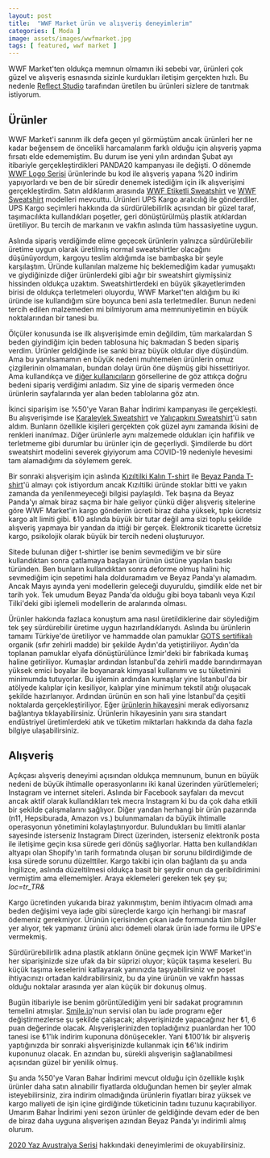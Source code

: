 ```yaml
---
layout: post
title:  "WWF Market ürün ve alışveriş deneyimlerim"
categories: [ Moda ]
image: assets/images/wwfmarket.jpg
tags: [ featured, wwf market ]
---
```


WWF Market'ten oldukça memnun olmamın iki sebebi var, ürünleri çok güzel ve alışveriş esnasında sizinle kurdukları iletişim gerçekten hızlı. Bu nedenle [Reflect Studio](https://www.reflectstudio.com/) tarafından üretilen bu ürünleri sizlere de tanıtmak istiyorum.

## Ürünler
WWF Market'i sanırım ilk defa geçen yıl görmüştüm ancak ürünleri her ne kadar beğensem de öncelikli harcamalarım farklı olduğu için alışveriş yapma fırsatı elde edememiştim. Bu durum ise yeni yılın ardından Şubat ayı itibariyle gerçekleştirdikleri PANDA20 kampanyası ile değişti. O dönemde [WWF Logo Serisi](https://wwfmarket.com/collections/wwf-logo/WWF-LOGO) ürünlerinde bu kod ile alışveriş yapana %20 indirim yapıyorlardı ve ben de bir süredir denemek istediğim için ilk alışverişimi gerçekleştirdim. Satın aldıklarım arasında [WWF Etiketli Sweatshirt](https://wwfmarket.com/products/wwf-etiketli-sweatshirt) ve [WWF Sweatshirt](https://wwfmarket.com/products/wwf-sweatshirt) modelleri mevcuttu. Ürünleri UPS Kargo aralıcılığ ile gönderdiler. UPS Kargo seçimleri hakkında da sürdürülebilirlik açısından bir güzel taraf, taşımacılıkta kullandıkları poşetler, geri dönüştürülmüş plastik atıklardan üretiliyor. Bu tercih de markanın ve vakfın aslında tüm hassasiyetine uygun.

Aslında sipariş verdiğimde elime geçecek ürünlerin yalnızca sürdürülebilir üretime uygun olarak üretilmiş normal sweatshirtler olacağını düşünüyordum, kargoyu teslim aldığımda ise bambaşka bir şeyle karşılaştım. Üründe kullanılan malzeme hiç beklemediğim kadar yumuşaktı ve giydiğinizde diğer ürünlerdeki gibi ağır bir sweatshirt giymişsiniz hissinden oldukça uzaktım. Sweatshirtlerdeki en büyük şikayetlerimden birisi de oldukça terletmeleri oluyordu, WWF Market'ten aldığım bu iki üründe ise kullandığım süre boyunca beni asla terletmediler. Bunun nedeni tercih edilen malzemeden mi bilmiyorum ama memnuniyetimin en büyük noktalarından bir tanesi bu.

Ölçüler konusunda ise ilk alışverişimde emin değildim, tüm markalardan S beden giyindiğim için beden tablosuna hiç bakmadan S beden sipariş verdim. Ürünler geldiğinde ise sanki biraz büyük oldular diye düşündüm. Ama bu yanılsamamın en büyük nedeni muhtemelen ürünlerin omuz çizgilerinin olmamaları, bundan dolayı ürün öne düşmüş gibi hissettiriyor. Ama kullandıkça ve [diğer kullanıcıların](https://www.instagram.com/wwfmarket/tagged/) görsellerine de göz attıkça doğru bedeni sipariş verdiğimi anladım. Siz yine de sipariş vermeden önce ürünlerin sayfalarında yer alan beden tablolarına göz atın.

İkinci siparişim ise %50'ye Varan Bahar İndirimi kampanyası ile gerçekleşti. Bu alışverişimde ise [Karaleylek Sweatshirt](https://wwfmarket.com/collections/sweatshirt/products/karaleylek-sweatshirt) ve [Yalıçapkını Sweatshirt](https://wwfmarket.com/collections/sweatshirt/products/yalicapkini-sweatshirt)'ü satın aldım. Bunların özellikle kişileri gerçekten çok güzel aynı zamanda ikisini de renkleri inanılmaz. Diğer ürünlerle aynı malzemede oldukları için hafiflik ve terletmeme gibi durumlar bu ürünler için de geçerliydi. Şimdilerde bu dört sweatshirt modelini severek giyiyorum ama COVID-19 nedeniyle hevesimi tam alamadığımı da söylemem gerek.

Bir sonraki alışverişim için aslında [Kızıltilki Kalın T-shirt](https://wwfmarket.com/collections/t-shirt/products/kizil-tilki-t-shirt) ile [Beyaz Panda T-shirt](https://wwfmarket.com/collections/t-shirt/products/beyaz-panda-t-shirt)'ü almayı çok istiyordum ancak Kızıltilki üründe stoklar bitti ve yakın zamanda da yenilenmeyeceği bilgisi paylaşıldı. Tek başına da Beyaz Panda'yı almak biraz saçma bir hale geliyor çünkü diğer alışveriş sitelerine göre WWF Market'in kargo gönderim ücreti biraz daha yüksek, tıpkı ücretsiz kargo alt limiti gibi. ₺10 aslında büyük bir tutar değil ama sizi toplu şekilde alışveriş yapmaya bir yandan da ittiği bir gerçek. Elektronik ticarette ücretsiz kargo, psikolojik olarak büyük bir tercih nedeni oluşturuyor.

Sitede bulunan diğer t-shirtler ise benim sevmediğim ve bir süre kullandıktan sonra çatlamaya başlayan ürünün üstüne yapılan baskı türünden. Ben bunların kullandıktan sonra deforme olmuş halini hiç sevmediğim için sepetimi hala dolduramadım ve Beyaz Panda'yı alamadım. Ancak Mayıs ayında yeni modellerin geleceği duyuruldu, şimdilik elde net bir tarih yok. Tek umudum Beyaz Panda'da olduğu gibi boya tabanlı veya Kızıl Tilki'deki gibi işlemeli modellerin de aralarında olması.

Ürünler hakkında fazlaca konuştum ama nasıl üretildiklerine dair söylediğim tek şey sürdürebilir üretime uygun hazırlandıklarıydı. Aslında bu ürünlerin tamamı Türkiye'de üretiliyor ve hammadde olan pamuklar [GOTS sertifikalı](https://www.global-standard.org/information-centre/press-releases/listid-12/mailid-156-jahrespressemitteilung-2017turkey-tr.html?tmpl=component&tmpl=component) organik (sıfır zehirli madde) bir şekilde Aydın'da yetiştiriliyor. Aydın'da toplanan pamuklar elyafa dönüştürülünce İzmir'deki bir fabrikada kumaş haline getiriliyor. Kumaşlar ardından İstanbul'da zehirli madde barındırmayan yüksek emici boyalar ile boyanarak kimyasal kullanımı ve su tüketimini minimumda tutuyorlar. Bu işlemin ardından kumaşlar yine İstanbul'da bir atölyede kalıplar için kesiliyor, kalıplar yine minimum tekstil atığı oluşacak şekilde hazırlanıyor. Ardından ürünün en son hali yine İstanbul'da çeşitli noktalarda gerçekleştiriliyor. Eğer [ürünlerin hikayesi](https://wwfmarket.com/pages/urunun-hikayesi)ni merak ediyorsanız bağlantıya tıklayabilirsiniz. Ürünlerin hikayesinin yanı sıra standart endüstriyel üretimlerdeki atık ve tüketim miktarları hakkında da daha fazla bilgiye ulaşabilirsiniz.

## Alışveriş
Açıkçası alışveriş deneyimi açısından oldukça memnunum, bunun en büyük nedeni de büyük ihtimalle operasyonlarını iki kanal üzerinden yürütlemeleri; Instagram ve internet siteleri. Aslında bir Facebook sayfaları da mevcut ancak aktif olarak kullandıkları tek mecra Instagram ki bu da çok daha etkili bir şekilde çalışmalarını sağlıyor. Diğer yandan herhangi bir ürün pazarında (n11, Hepsiburada, Amazon vs.) bulunmamaları da büyük ihtimalle operasyonun yönetimini kolaylaştırıyordur. Bulundukları bu limitli alanlar sayesinde isterseniz Instagram Direct üzerinden, isterseniz elektronik posta ile iletişime geçin kısa sürede geri dönüş sağlıyorlar. Hatta ben kullandıkları altyapı olan Shopify'ın tarih formatında oluşan bir sorunu bildirdiğimde de kısa sürede sorunu düzelttiler. Kargo takibi için olan bağlantı da şu anda İngilizce, aslında düzeltilmesi oldukça basit bir şeydir onun da geribildirimini vermiştim ama ellememişler. Araya eklemeleri gereken tek şey şu; *loc=tr_TR&*

Kargo ücretinden yukarıda biraz yakınmıştım, benim ihtiyacım olmadı ama beden değişimi veya iade gibi süreçlerde kargo için herhangi bir masraf ödemeniz gerekmiyor. Ürünün içerisinden çıkan iade formunda tüm bilgiler yer alıyor, tek yapmanız ürünü alıcı ödemeli olarak ürün iade formu ile UPS'e vermekmiş.

Sürdürürebilirlik adına plastik atıkların önüne geçmek için WWF Market'in her siparişinizde size ufak da bir süprizi oluyor; küçük taşıma keseleri. Bu küçük taşıma keselerini katlayarak yanınızda taşıyabilirsiniz ve poşet ihtiyacınızı ortadan kaldırabilirsiniz, bu da yine ürünün ve vakfın hassas olduğu noktalar arasında yer alan küçük bir dokunuş olmuş.

Bugün itibariyle ise benim görüntülediğim yeni bir sadakat programının temelini atmışlar. [Smile.io](https://smile.io/)'nun servisi olan bu iade programı eğer değiştirmezlerse şu şekilde çalışacak; alışverişinizde yapacağınız her ₺1, 6 puan değerinde olacak. Alışverişlerinizden topladığınız puanlardan her 100 tanesi ise ₺1'lık indirim kuponuna dönüşecekler. Yani ₺100'lık bir alışveriş yaptığınızda bir sonraki alışverişinizde kullanmak için ₺6'lık indirim kuponunuz olacak. En azından bu, sürekli alışverişin sağlanabilmesi açısından güzel bir yenilik olmuş.

Şu anda %50'ye Varan Bahar İndirimi mevcut olduğu için özellikle kışlık ürünler daha satın alınabilir fiyatlarda olduğundan hemen bir şeyler almak isteyebilirsiniz, zira indirim olmadığında ürünlerin fiyatları biraz yüksek ve kargo maliyeti de işin içine girdiğinde tüketicinin tadını tuzunu kaçırabiliyor. Umarım Bahar İndirimi yeni sezon ürünler de geldiğinde devam eder de ben de biraz daha uyguna alışverişen azından Beyaz Panda'yı indirimli almış olurum.

[2020 Yaz Avustralya Serisi](/wwf-market-2020-yaz-avustralya-serisi-deneyimlerim) hakkındaki deneyimlerimi de okuyabilirsiniz.
